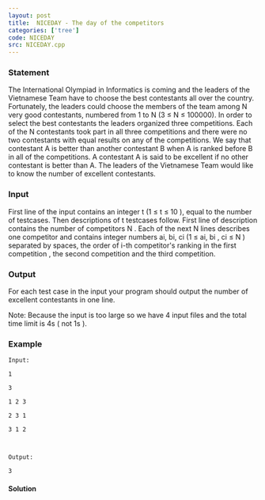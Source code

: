 ```yaml
---
layout: post
title:  NICEDAY - The day of the competitors
categories: ['tree']
code: NICEDAY
src: NICEDAY.cpp
---
```


### **Statement**

The International Olympiad in Informatics is coming and the leaders of the
Vietnamese Team have to choose the best contestants all over the country.
Fortunately, the leaders could choose the members of the team among N very
good contestants, numbered from 1 to N (3 ≤ N ≤ 100000). In order to select
the best contestants the leaders organized three competitions. Each of the N
contestants took part in all three competitions and there were no two
contestants with equal results on any of the competitions. We say that
contestant А is better than another contestant В when А is ranked before В in
all of the competitions. A contestant A is said to be excellent if no other
contestant is better than A. The leaders of the Vietnamese Team would like to
know the number of excellent contestants.

### Input

First line of the input contains an integer t (1 ≤ t ≤ 10 ), equal to the
number of testcases. Then descriptions of t testcases follow. First line of
description contains the number of competitors N . Each of the next N lines
describes one competitor and contains integer numbers ai, bi, ci (1 ≤ ai, bi ,
ci ≤ N ) separated by spaces, the order of i-th competitor's ranking in the
first competition , the second competition and the third competition.

### Output

For each test case in the input your program should output the number of
excellent contestants in one line.

Note: Because the input is too large so we have 4 input files and the
total time limit is 4s ( not 1s ).

### Example

    
    
    Input:
    1
    3
    1 2 3
    2 3 1
    3 1 2
    
    Output:
    3
    



#### **Solution**



